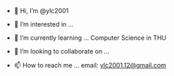 - 👋 Hi, I’m @ylc2001
- 👀 I’m interested in ...

- 🌱 I’m currently learning ...
Computer Science in THU

- 💞️ I’m looking to collaborate on ...

- 📫 How to reach me ...
email: ylc2001.12@gmail.com

<!---
ylc2001/ylc2001 is a ✨ special ✨ repository because its `README.md` (this file) appears on your GitHub profile.
You can click the Preview link to take a look at your changes.
--->
